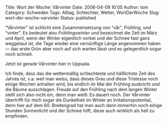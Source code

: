 Title: Wort der Woche: Vårvinter
Date: 2006-04-09 10:05
Author: tom
Category: Schweden
Tags: Alltag, Schlechter, Wetter, WortDerWoche
Slug: wort-der-woche-varvinter
Status: published

“Vårvinter” ist schlicht eine Zusammensetzung von “vår”, *Frühling*, und
“vinter”. Es bedeutet also *Frühlingswinter* und bezeichnet die Zeit im
März und April, wenn der Winter eigentlich vorbei und der Schnee fast
ganz weggetaut ist, die Tage wieder eine vernünftige Länge angenommen
haben — das erste Grün aber noch auf sich warten lässt und es
gelegentlich sogar noch schneit.

Jetzt ist gerade Vårvinter hier in Uppsala.

Ich finde, dass das die wettermäßig schlechteste und häßlichste Zeit des
Jahres ist, v.a. weil man weiss, dass dieses Grau und diese Tristesse
noch einige Wochen anhalten wird, bis endlich im Mai der Frühling
ausbricht und die Bäume ausschlagen. Freude auf den Frühling nach dem
langen Winter stellt sich also nicht ein, denn man weiß: Es dauert noch.
Der Vårvinter übertrifft für mich sogar die Dunkelheit im Winter an
Irritationspotential, denn hier auf dem 60. Breitengrad hat man auch
dann immerhin noch einige Stunden Sonnenlicht und der Schnee hilft,
diese auch wirklich als hell zu empfinden.

